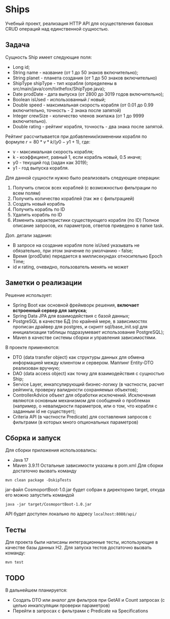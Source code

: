 # Ships 
Учебный проект, реализация HTTP API для осуществления базовых CRUD операций над единственной сущностью.

## Задача
Сущность Ship имеет следующие поля:
* Long id;
* String name - название (от 1 до 50 знаков включительно);
* String planet - планета создания (от 1 до 50 знаков включительно)
* ShipType shipType - тип корабля (определены в src/main/java/com/tixthefox/ShipType.java);
* Date prodDate - дата выпуска (от 2800 до 3019 годов включительно);
* Boolean isUsed - использованный / новый;
* Double speed - максимальная скорость корабля (от 0.01 до 0.99 включительно, точность - 2 знака после запятой)
* Integer crewSize - количество членов экипажа (от 1 до 9999 включительно).
* Double rating - рейтинг корабля, точность - два знака после запятой.

Рейтинг рассчитывается при добавлении/изменении корабля по формуле $r = 80 * v * k / (y0 - y1 + 1)$, где:
* v - максимальная скорость корабля;
* k - коэффициент, равный 1, если корабль новый, 0.5 иначе;
* y0 - текущий год (задан как 3019);
* y1 - год выпуска корабля.

Для данной сущности нужно было реализовать следующие операции:
1. Получить список всех кораблей (с возможностью фильтрации по всем полям)
2. Получить количество кораблей (так же с фильтрацией)
3. Создать новый корабль
4. Получить корабль по ID
5. Удалить корабль по ID
6. Изменить характеристики существующего корабля (по ID)
Полное описание запросов, их параметров, ответов приведено в папке task.

Доп. детали задания:
* В запросе на создание корабля поле isUsed указывать не обязательно, при этом значение по умолчанию - false;
* Время (prodDate) передается в миллисекундах относительно Epoch Time;
* id и rating, очевидно, пользователь менять не может

## Заметки о реализации
Решение использует:
* Spring Boot как основной фреймворк решения, **включает встроенный сервер для запуска**;
* Spring Data JPA для взаимодействия с базой данных;
* PostgreSQL в качестве БД (по крайней мере, в зависимостях прописан драйвер для postgres, и скрипт sql/base_init.sql для инициализации таблицы подразумевает использование PostgreSQL);
* Maven в качестве системы сборки и управления зависимостями.

В проекте применяются:
* DTO (data transfer object) как структуры данных для обмена информацией между клиентом и сервером. Маппинг Entity-DTO реализован вручную;
* DAO (data access object) как точку для взаимодействия с сущностью Ship;
* Service Layer, инкапсулирующий бизнес-логику (в частности, расчет рейтинга, проверку валидности сохраняемых объектов);
* ControllerAdvice объект для обработки исключений. Исключения являются основным механизмом для сообщений о проблемах (например, о невалидности параметров, или о том, что корабля с заданным id не существует); 
* Criteria API (в частности Predicate) для составления запросов с фильтрами (в которых много опциональных параметров)

## Сборка и запуск
Для сборки приложения использовались:
* Java 17
* Maven 3.9.11
Остальные зависимости указаны в pom.xml
Для сборки достаточно вызвать команду 
```
mvn clean package -DskipTests
```
jar-файл CosmoportBoot-1.0.jar будет собран в директорию target, откуда его можно запустить командой
```
java -jar target/CosmoportBoot-1.0.jar 
```
API будет доступен локально по адресу `localhost:8080/api/`

## Тесты
Для проекта были написаны интеграционные тесты, использующие в качестве базы данных H2. Для запуска тестов достаточно вызвать команду:
```
mvn test
```

## TODO
В дальнейшем планируется:
* Создать DTO или аналог для фильтров при GetAll и Count запросах (с целью инкапсуляции проверки параметров)
* Перейти в запросах с фильтрами с Predicate на Specifications
